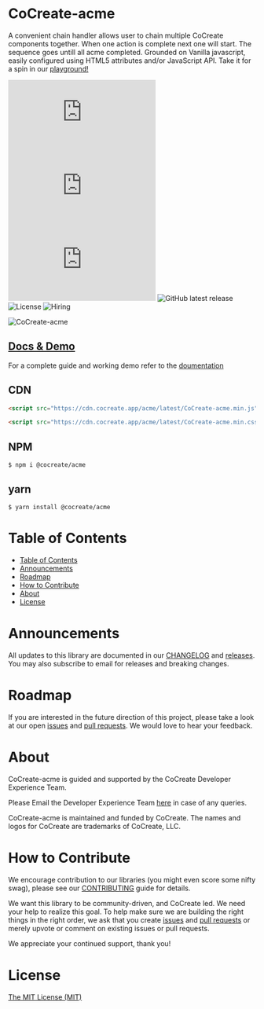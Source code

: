 # CoCreate-acme

A convenient chain handler allows user to chain multiple CoCreate components together. When one action is complete next one will start. The sequence goes untill all acme completed. Grounded on Vanilla javascript, easily configured using HTML5 attributes and/or JavaScript API. Take it for a spin in our [playground!](https://cocreate.app/docs/acme)

![minified](https://img.badgesize.io/https://cdn.cocreate.app/acme/latest/CoCreate-acme.min.js?style=flat-square&label=minified&color=orange)
![gzip](https://img.badgesize.io/https://cdn.cocreate.app/acme/latest/CoCreate-acme.min.js?compression=gzip&style=flat-square&label=gzip&color=yellow)
![brotli](https://img.badgesize.io/https://cdn.cocreate.app/acme/latest/CoCreate-acme.min.js?compression=brotli&style=flat-square&label=brotli)
![GitHub latest release](https://img.shields.io/github/v/release/CoCreate-app/CoCreate-action?style=flat-square)
![License](https://img.shields.io/github/license/CoCreate-app/CoCreate-action?style=flat-square)
![Hiring](https://img.shields.io/static/v1?style=flat-square&label=&message=Hiring&color=blueviolet)

![CoCreate-acme](https://cdn.cocreate.app/docs/CoCreate-acme.gif)

## [Docs & Demo](https://cocreate.app/docs/acme)

For a complete guide and working demo refer to the [doumentation](https://cocreate.app/docs/acme)

## CDN

```html
<script src="https://cdn.cocreate.app/acme/latest/CoCreate-acme.min.js"></script>
```

```html
<script src="https://cdn.cocreate.app/acme/latest/CoCreate-acme.min.css"></script>
```

## NPM

```shell
$ npm i @cocreate/acme
```

## yarn

```shell
$ yarn install @cocreate/acme
```

# Table of Contents

-   [Table of Contents](#table-of-contents)
-   [Announcements](#announcements)
-   [Roadmap](#roadmap)
-   [How to Contribute](#how-to-contribute)
-   [About](#about)
-   [License](#license)

<a name="announcements"></a>

# Announcements

All updates to this library are documented in our [CHANGELOG](https://github.com/CoCreate-app/CoCreate-acme/blob/master/CHANGELOG.md) and [releases](https://github.com/CoCreate-app/CoCreate-acme/releases). You may also subscribe to email for releases and breaking changes.

<a name="roadmap"></a>

# Roadmap

If you are interested in the future direction of this project, please take a look at our open [issues](https://github.com/CoCreate-app/CoCreate-acme/issues) and [pull requests](https://github.com/CoCreate-app/CoCreate-acme/pulls). We would love to hear your feedback.

<a name="about"></a>

# About

CoCreate-acme is guided and supported by the CoCreate Developer Experience Team.

Please Email the Developer Experience Team [here](mailto:develop@cocreate.app) in case of any queries.

CoCreate-acme is maintained and funded by CoCreate. The names and logos for CoCreate are trademarks of CoCreate, LLC.

<a name="contribute"></a>

# How to Contribute

We encourage contribution to our libraries (you might even score some nifty swag), please see our [CONTRIBUTING](https://github.com/CoCreate-app/CoCreate-acme/blob/master/CONTRIBUTING.md) guide for details.

We want this library to be community-driven, and CoCreate led. We need your help to realize this goal. To help make sure we are building the right things in the right order, we ask that you create [issues](https://github.com/CoCreate-app/CoCreate-acme/issues) and [pull requests](https://github.com/CoCreate-app/CoCreate-acme/pulls) or merely upvote or comment on existing issues or pull requests.

We appreciate your continued support, thank you!

<a name="license"></a>

# License

[The MIT License (MIT)](https://github.com/CoCreate-app/CoCreate-acme/blob/master/LICENSE)
